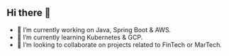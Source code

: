## Hi there 👋

- 🔭 I’m currently working on Java, Spring Boot & AWS.
- 🌱 I’m currently learning Kubernetes & GCP.
- 👯 I’m looking to collaborate on projects related to FinTech or MarTech.

<!--
**AlekhyaChennupati/AlekhyaChennupati** is a ✨ _special_ ✨ repository because its `README.md` (this file) appears on your GitHub profile.

Here are some ideas to get you started:

- 🔭 I’m currently working on ...
- 🌱 I’m currently learning ...
- 👯 I’m looking to collaborate on ...
- 🤔 I’m looking for help with ...
- 💬 Ask me about ...
- 📫 How to reach me: ...
- 😄 Pronouns: ...
- ⚡ Fun fact: ...
-->
